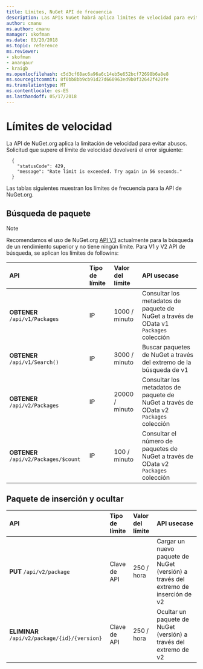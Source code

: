 ```yaml
---
title: Límites, NuGet API de frecuencia
description: Las APIs NuGet habrá aplica límites de velocidad para evitar abusos.
author: cmanu
ms.author: cmanu
manager: skofman
ms.date: 03/20/2018
ms.topic: reference
ms.reviewer:
- skofman
- anangaur
- kraigb
ms.openlocfilehash: c5d3cf68ac6a96a6c14eb5e652bcf72698b6a8e8
ms.sourcegitcommit: 8f0bb8bb9cb91d27d660963ed9b0f32642f420fe
ms.translationtype: MT
ms.contentlocale: es-ES
ms.lasthandoff: 05/17/2018
---
```

# <a name="rate-limits"></a>Límites de velocidad

La API de NuGet.org aplica la limitación de velocidad para evitar abusos. Solicitud que supere el límite de velocidad devolverá el error siguiente: 

  ~~~
    {
      "statusCode": 429,
      "message": "Rate limit is exceeded. Try again in 56 seconds."
    }
  ~~~

Las tablas siguientes muestran los límites de frecuencia para la API de NuGet.org.

## <a name="package-search"></a>Búsqueda de paquete

> [!Note]
> Recomendamos el uso de NuGet.org [API V3](https://docs.microsoft.com/nuget/api/search-query-service-resource) actualmente para la búsqueda de un rendimiento superior y no tiene ningún límite. Para V1 y V2 API de búsqueda, se aplican los límites de followins:


| API | Tipo de límite | Valor del límite | API usecase |
|:---|:---|:---|:---|
**OBTENER** `/api/v1/Packages` | IP | 1000 / minuto | Consultar los metadatos de paquete de NuGet a través de OData v1 `Packages` colección |
**OBTENER** `/api/v1/Search()` | IP | 3000 / minuto | Buscar paquetes de NuGet a través del extremo de la búsqueda de v1 | 
**OBTENER** `/api/v2/Packages` | IP | 20000 / minuto | Consultar los metadatos de paquete de NuGet a través de OData v2 `Packages` colección | 
**OBTENER** `/api/v2/Packages/$count` | IP | 100 / minuto | Consultar el número de paquetes de NuGet a través de OData v2 `Packages` colección | 

## <a name="package-push-and-unlist"></a>Paquete de inserción y ocultar

| API | Tipo de límite | Valor del límite | API usecase | 
|:---|:---|:---|:--- |
**PUT** `/api/v2/package` | Clave de API | 250 / hora | Cargar un nuevo paquete de NuGet (versión) a través del extremo de inserción de v2 
**ELIMINAR** `/api/v2/package/{id}/{version}` | Clave de API | 250 / hora | Ocultar un paquete de NuGet (versión) a través del extremo de v2 

